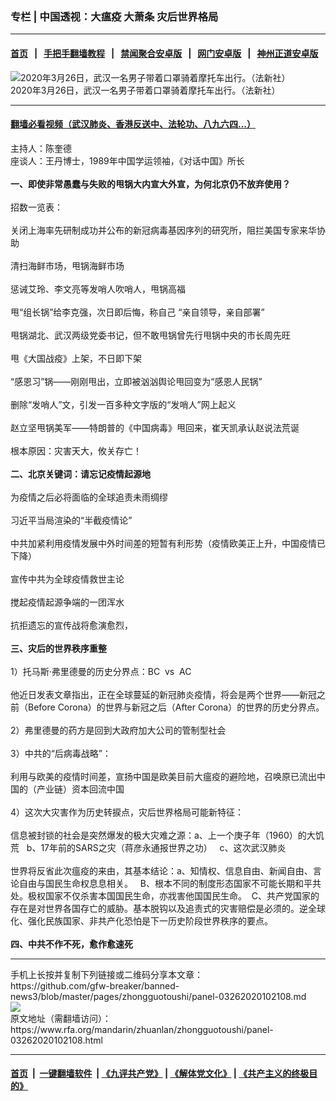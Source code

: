 ### 专栏 | 中国透视：大瘟疫  大萧条  灾后世界格局
------------------------

#### [首页](https://github.com/gfw-breaker/banned-news3/blob/master/README.md) &nbsp;&nbsp;|&nbsp;&nbsp; [手把手翻墙教程](https://github.com/gfw-breaker/guides/wiki) &nbsp;&nbsp;|&nbsp;&nbsp; [禁闻聚合安卓版](https://github.com/gfw-breaker/bn-android) &nbsp;&nbsp;|&nbsp;&nbsp; [网门安卓版](https://github.com/oGate2/oGate) &nbsp;&nbsp;|&nbsp;&nbsp; [神州正道安卓版](https://github.com/SzzdOgate/update) 



<div id="headerimg">
 <img alt="2020年3月26日，武汉一名男子带着口罩骑着摩托车出行。（法新社）" src="https://www.rfa.org/mandarin/zhuanlan/zhongguotoushi/panel-03262020102108.html/000_1Q70TN.jpg/@@images/cc9517b6-3c21-4163-acbf-f8c321bc9560.jpeg" title="2020年3月26日，武汉一名男子带着口罩骑着摩托车出行。（法新社）"/>
 <div id="headerimgcontents">
  <div id="headerimgcaption">
   <span>
    2020年3月26日，武汉一名男子带着口罩骑着摩托车出行。（法新社）
   </span>
   <!-- zoomattribute -->
  </div>
  <!-- headerimgcaption -->
 </div>
 <!-- headerimagecontents -->
</div>

<hr/>


#### [翻墙必看视频（武汉肺炎、香港反送中、法轮功、八九六四...）](https://github.com/gfw-breaker/banned-news3/blob/master/pages/link3.md)

<div id="storytext">
 <div>
  <div class="slot_header">
  </div>
 </div>
 <p>
  主持人：陈奎德
  <br/>
  座谈人：王丹博士，1989年中国学运领袖，《对话中国》所长
  <br/>
  <b>
   <br/>
   一、即使非常愚蠢与失败的甩锅大内宣大外宣，为何北京仍不放弃使用？
  </b>
  <br/>
  <br/>
  招数一览表：
  <br/>
  <br/>
  关闭上海率先研制成功并公布的新冠病毒基因序列的研究所，阻拦美国专家来华协助
  <br/>
  <br/>
  清扫海鲜市场，甩锅海鲜市场
  <br/>
  <br/>
  惩诫艾玲、李文亮等发哨人吹哨人，甩锅高福
  <br/>
  <br/>
  甩“组长锅”给李克强，次日即后悔，称自己 “亲自领导，亲自部署”
  <br/>
  <br/>
  甩锅湖北、武汉两级党委书记，但不敢甩锅曾先行甩锅中央的市长周先旺
  <br/>
  <br/>
  甩《大国战疫》上架，不日即下架
  <br/>
  <br/>
  “感恩习”锅——刚刚甩出，立即被汹汹舆论甩回变为“感恩人民锅”
  <br/>
  <br/>
  删除“发哨人”文，引发一百多种文字版的“发哨人”网上起义
  <br/>
  <br/>
  赵立坚甩锅美军——特朗普的《中国病毒》甩回来，崔天凯承认赵说法荒诞
  <br/>
  <br/>
  根本原因：灾害天大，攸关存亡！
  <br/>
  <br/>
  <b>
   二、北京关键词：请忘记疫情起源地
  </b>
  <br/>
  <br/>
  为疫情之后必将面临的全球追责未雨绸缪
  <br/>
  <br/>
  习近平当局渲染的“半截疫情论”
  <br/>
  <br/>
  中共加紧利用疫情发展中外时间差的短暂有利形势（疫情欧美正上升，中国疫情已下降）
  <br/>
  <br/>
  宣传中共为全球疫情救世主论
  <br/>
  <br/>
  搅起疫情起源争端的一团浑水
  <br/>
  <br/>
  抗拒遗忘的宣传战将愈演愈烈，
  <br/>
  <br/>
  <b>
   三、灾后的世界秩序重整
   <br/>
  </b>
  <br/>
  1）托马斯·弗里德曼的历史分界点：BC  vs  AC
  <br/>
  <br/>
  他近日发表文章指出，正在全球蔓延的新冠肺炎疫情，将会是两个世界——新冠之前（Before Corona）的世界与新冠之后（After Corona）的世界的历史分界点。
  <br/>
  <br/>
  2）弗里德曼的药方是回到大政府加大公司的管制型社会
  <br/>
  <br/>
  3）中共的“后病毒战略”：
  <br/>
  <br/>
  利用与欧美的疫情时间差，宣扬中国是欧美目前大瘟疫的避险地，召唤原已流出中国的（产业链）资本回流中国
  <br/>
  <br/>
  4）这次大灾害作为历史转捩点，灾后世界格局可能新特征：
  <br/>
  <br/>
  信息被封锁的社会是突然爆发的极大灾难之源：a、上一个庚子年（1960）的大饥荒   b、17年前的SARS之灾（蒋彦永通报世界之功）   c、这次武汉肺炎
  <br/>
  <br/>
  世界将反省此次瘟疫的来由，其基本结论：a、知情权、信息自由、新闻自由、言论自由与国民生命权息息相关。   B、根本不同的制度形态国家不可能长期和平共处。极权国家不仅杀害本国国民生命，亦戕害他国国民生命。  C、共产党国家的存在是对世界各国存亡的威胁。基本脱钩以及追责式的灾害赔偿是必须的。逆全球化、强化民族国家、非共产化恐怕是下一历史阶段世界秩序的要点。
  <br/>
  <br/>
  <b>
   四、中共不作不死，愈作愈速死
  </b>
 </p>
</div>

<hr/>
手机上长按并复制下列链接或二维码分享本文章：<br/>
https://github.com/gfw-breaker/banned-news3/blob/master/pages/zhongguotoushi/panel-03262020102108.md <br/>
<a href='https://github.com/gfw-breaker/banned-news3/blob/master/pages/zhongguotoushi/panel-03262020102108.md'><img src='https://github.com/gfw-breaker/banned-news3/blob/master/pages/zhongguotoushi/panel-03262020102108.md.png'/></a> <br/>
原文地址（需翻墙访问）：https://www.rfa.org/mandarin/zhuanlan/zhongguotoushi/panel-03262020102108.html


------------------------
#### [首页](https://github.com/gfw-breaker/banned-news3/blob/master/README.md) &nbsp;|&nbsp; [一键翻墙软件](https://github.com/gfw-breaker/nogfw/blob/master/README.md) &nbsp;| [《九评共产党》](https://github.com/gfw-breaker/9ping.md/blob/master/README.md#九评之一评共产党是什么) | [《解体党文化》](https://github.com/gfw-breaker/jtdwh.md/blob/master/README.md) | [《共产主义的终极目的》](https://github.com/gfw-breaker/gczydzjmd.md/blob/master/README.md)


<img src='http://gfw-breaker.win/banned-news3/pages/zhongguotoushi/panel-03262020102108.md' width='0px' height='0px'/>